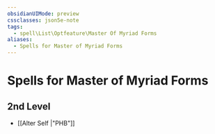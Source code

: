 ```yaml
---
obsidianUIMode: preview
cssclasses: json5e-note
tags:
  - spell\List\Optfeature\Master Of Myriad Forms
aliases:
  - Spells for Master of Myriad Forms
---
```

# Spells for Master of Myriad Forms

## 2nd Level

- [[Alter Self \|"PHB"]]
